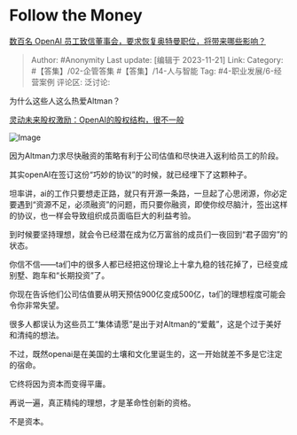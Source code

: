# Follow the Money
[数百名 OpenAI 员工致信董事会，要求恢复奥特曼职位，将带来哪些影响？](https://www.zhihu.com/question/631041787/answer/3296271966)

> Author: #Anonymity
> Last update: [编辑于 2023-11-21]
> Link:
> Category: #【答集】/02-企管答集 #【答集】/14-人与智能
> Tag: #4-职业发展/6-经营案例
> 评论区:
> 泛讨论:

为什么这些人这么热爱Altman？

[灵动未来股权激励：OpenAI的股权结构，很不一般](https://zhuanlan.zhihu.com/p/614263736?utm_id=0)

![Image](https://pica.zhimg.com/50/v2-d6e61f807758f3ba90c5bb1947ffc51c_720w.jpg?source=1940ef5c)

因为Altman力求尽快融资的策略有利于公司估值和尽快进入返利给员工的阶段。

其实openAI在签订这份“巧妙的协议”的时候，就已经埋下了这颗种子。

坦率讲，ai的工作只要想走正路，就只有开源一条路，一旦起了心思闭源，你必定要遇到“资源不足，必须融资”的问题，而只要你融资，即使你绞尽脑汁，签出这样的协议，也一样会导致组织成员面临巨大的利益考验。

到时候要坚持理想，就会令已经潜在成为亿万富翁的成员们一夜回到“君子固穷”的状态。

你信不信——ta们中的很多人都已经把这份理论上十拿九稳的钱花掉了，已经变成别墅、跑车和“长期投资”了。

你现在告诉他们公司估值要从明天预估900亿变成500亿，ta们的理想程度可能会令你非常失望。

很多人都误认为这些员工“集体请愿”是出于对Altman的“爱戴”，这是个过于美好和清纯的想法。

不过，既然openai是在美国的土壤和文化里诞生的，这一开始就差不多是它注定的宿命。

它终将因为资本而变得平庸。

再说一遍，真正精纯的理想，才是革命性创新的资格。

不是资本。
